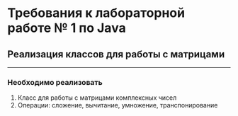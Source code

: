 # Требования к лабораторной работе № 1 по Java
## Реализация классов для работы с матрицами
---
### Необходимо реализовать
1. Класс для работы с матрицами комплексных чисел
2. Операции: сложение, вычитание, умножение, транспонирование 

